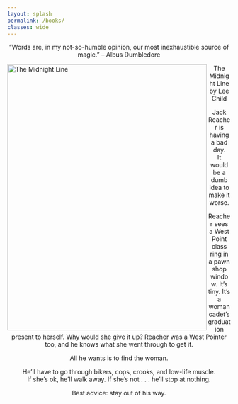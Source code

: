 ```yaml
---
layout: splash
permalink: /books/
classes: wide
---
```

<p align="center" class="quotations">“Words are, in my not-so-humble opinion, our most inexhaustible source of magic.” – Albus Dumbledore</p>

<div class="box">
  
  <div class="img">
  <img src="https://www.jackreacher.com/wp-content/uploads/2020/08/jack_reacher_jacket_uk_the_midnight_line@2x.jpg" alt = "The Midnight Line" width=450px height=600px align=left>
  </div>
  
  <div class="desc">
    <p align = "center"> The Midnight Line by Lee Child</p>
    <p align = "center">Jack Reacher is having a bad day.<br />
      It would be a dumb idea to make it worse.</p>
    <p align = "center">Reacher sees a West Point class ring in a pawn shop window. It’s tiny. It&#8217;s a woman cadet’s graduation present to herself. Why would she give it up? Reacher was a West Pointer too, and he knows what she went through to get it.</p>
    <p align = "center">All he wants is to find the woman.</p>
    <p align = "center">He’ll have to go through bikers, cops, crooks, and low-life muscle.<br />
If she’s ok, he’ll walk away. If she’s not . . . he’ll stop at nothing.</p>
    <p align = "center">Best advice: stay out of his way.</p>
  </div>
  
</div>

